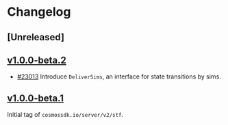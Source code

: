 <!--
Guiding Principles:

Changelogs are for humans, not machines.
There should be an entry for every single version.
The same types of changes should be grouped.
Versions and sections should be linkable.
The latest version comes first.
The release date of each version is displayed.
Mention whether you follow Semantic Versioning.

Usage:

Change log entries are to be added to the Unreleased section from newest to oldest.
Each entry must include the Github issue reference in the following format:

* [#<issue-number>] Changelog message.

-->

# Changelog

## [Unreleased]


## [v1.0.0-beta.2](https://github.com/cosmos/cosmos-sdk/releases/tag/server/v2/stf%2Fv1.0.0-beta.2)

* [#23013](https://github.com/cosmos/cosmos-sdk/pull/23013) Introduce `DeliverSims`, an interface for state transitions by sims.

## [v1.0.0-beta.1](https://github.com/cosmos/cosmos-sdk/releases/tag/server/v2/stf%2Fv1.0.0-beta.1)

Initial tag of `cosmossdk.io/server/v2/stf`.
